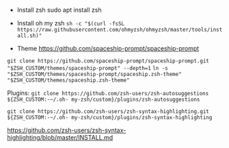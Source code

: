 - Install zsh
sudo apt install zsh

- Install oh my zsh
``sh -c "$(curl -fsSL https://raw.githubusercontent.com/ohmyzsh/ohmyzsh/master/tools/install.sh)"``

- Theme
https://github.com/spaceship-prompt/spaceship-prompt

``git clone https://github.com/spaceship-prompt/spaceship-prompt.git "$ZSH_CUSTOM/themes/spaceship-prompt" --depth=1``
  ``ln -s "$ZSH_CUSTOM/themes/spaceship-prompt/spaceship.zsh-theme" "$ZSH_CUSTOM/themes/spaceship.zsh-theme"``

Plugins:
``git clone https://github.com/zsh-users/zsh-autosuggestions ${ZSH_CUSTOM:-~/.oh-
my-zsh/custom}/plugins/zsh-autosuggestions``

``git clone https://github.com/zsh-users/zsh-syntax-highlighting.git ${ZSH_CUSTOM:-~/.oh- my-zsh/custom}/plugins/zsh-syntax-highlighting``

https://github.com/zsh-users/zsh-syntax-highlighting/blob/master/INSTALL.md



